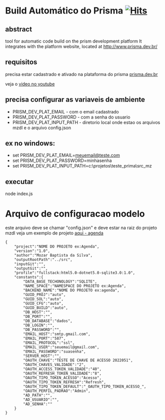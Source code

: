 # Build Automático do Prisma [![Hits](https://hits.seeyoufarm.com/api/count/incr/badge.svg?url=https%3A%2F%2Fgithub.com%2Fmozaru%2Fprisma-AutomaticBuild%2Fhit-counter&count_bg=%2379C83D&title_bg=%23555555&icon=&icon_color=%23E7E7E7&title=hits&edge_flat=false)](https://hits.seeyoufarm.com)

## abstract
tool for automatic code build on the prism development platform It integrates with the platform website, located at http://www.prisma.dev.br/


## requisitos
precisa estar cadastrado e ativado na plataforma do prisma
[prisma.dev.br](https://prism-dev-platform.herokuapp.com/)

veja o [video no youtube](https://youtu.be/n7Wb7HO09JU)

## precisa configurar as variaveis de ambiente

* PRISM_DEV_PLAT_EMAIL         - com o email cadastrado
* PRISM_DEV_PLAT_PASSWORD      - com a senha do usuario
* PRISM_DEV_PLAT_INPUT_PATH    - diretorio local onde estao os arquivos mzdl e o arquivo config.json

## ex no windows:
* set PRISM_DEV_PLAT_EMAIL=meuemail@teste.com
* set PRISM_DEV_PLAT_PASSWORD=minhasenha
* set PRISM_DEV_PLAT_INPUT_PATH=c:\projetos\teste_prima\src_mz

## executar 
  node index.js

# Arquivo de configuracao modelo

este arquivo deve se chamar "config.json" e deve estar na raiz do projeto mzdl
veja um exemplo de projeto [aqui - agenda](https://github.com/mozaru/prisma-agenda)


~~~
{
    "project":"NOME DO PROJETO ex:Agenda",
    "version":"1.0",
    "author":"Mozar Baptista da Silva",
    "outputRootPath":"../src",
    "inputGit":"",
    "outputGit":"",
    "profile":"fullstack:html5.0-dotnet5.0-sqlite3.0:1.0",
    "constants":{
        "DATA_BASE_TECHONOLOGY":"SQLITE",
        "NAME_SPACE":"NAMESPACE DO PROJETO ex:Agenda",
        "BACKEND_NAME":"NOME DO PROJETO ex:agenda",
        "GUID_PROJ":"auto",
        "GUID_SOL":"auto",
        "GUID_CFG":"auto",
        "GUID_BUILD":"auto",
        "DB_HOST":"",
        "DB_PORT":"",
        "DB_DATABASE":"dados",
        "DB_LOGIN":"",
        "DB_PASSWORD":"",
        "EMAIL_HOST":"smtp.gmail.com",
        "EMAIL_PORT":"587",
        "EMAIL_PROTOCOL":"ssl",
        "EMAIL_USER":"seuemail@gmail.com",
        "EMAIL_PASSWORD":"suasenha",
        "SERVER_HOST":"",
        "OAUTH_CHAVE":"TESTE DE CHAVE DE ACESSO 2022051",
        "OAUTH_CHAVES_VALIDADE":"2",
        "OAUTH_ACCESS_TOKEN_VALIDADE":"40",
        "OAUTH_REFRESH_TOKEN_VALIDADE":"8",
        "OAUTH_TIPO_TOKEN_ACESSO":"Acesso",
        "OAUTH_TIPO_TOKEN_REFRESH":"Refresh",
        "OAUTH_TIPO_TOKEN_DEFAULT":"_OAUTH_TIPO_TOKEN_ACESSO_",
        "OAUTH_PERFIL_PADRAO":"Admin",
        "AD_PATH":"",
        "AD_USUARIO":"",
        "AD_SENHA":""        
    }
}


~~~
